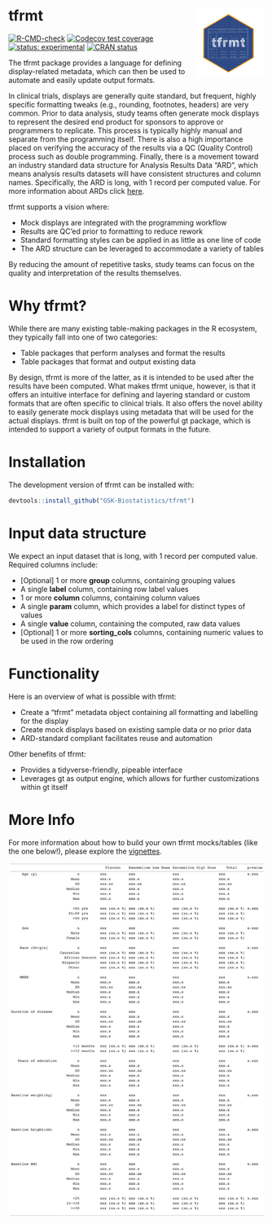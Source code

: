 
# tfrmt <a href='https://gsk-biostatistics.github.io/tfrmt/'><img src="man/figures/tfrmt.png" align="right" alt = "tfrmt logo" style="height:139px;"/></a>

<!-- badges: start -->

[![R-CMD-check](https://github.com/GSK-Biostatistics/tfrmt/actions/workflows/R-CMD-check.yaml/badge.svg)](https://github.com/GSK-Biostatistics/tfrmt/actions/workflows/R-CMD-check.yaml)
[![Codecov test
coverage](https://codecov.io/gh/GSK-Biostatistics/tfrmt/branch/main/graph/badge.svg)](https://app.codecov.io/gh/GSK-Biostatistics/tfrmt?branch=main)
[![status:
experimental](https://github.com/GIScience/badges/raw/master/status/experimental.svg)](https://github.com/GIScience/badges#experimental)
[![CRAN
status](https://www.r-pkg.org/badges/version/tfrmt)](https://CRAN.R-project.org/package=tfrmt)
<!-- badges: end -->

The tfrmt package provides a language for defining display-related
metadata, which can then be used to automate and easily update output
formats.

In clinical trials, displays are generally quite standard, but frequent,
highly specific formatting tweaks (e.g., rounding, footnotes, headers)
are very common. Prior to data analysis, study teams often generate mock
displays to represent the desired end product for sponsors to approve or
programmers to replicate. This process is typically highly manual and
separate from the programming itself. There is also a high importance
placed on verifying the accuracy of the results via a QC (Quality
Control) process such as double programming. Finally, there is a
movement toward an industry standard data structure for Analysis Results
Data “ARD”, which means analysis results datasets will have consistent
structures and column names. Specifically, the ARD is long, with 1
record per computed value. For more information about ARDs click
[here](https://www.pharmasug.org/download/sde/rtp2021/PharmaSUG-NCSDE_2021-08.pdf).

tfrmt supports a vision where:

- Mock displays are integrated with the programming workflow
- Results are QC’ed prior to formatting to reduce rework
- Standard formatting styles can be applied in as little as one line of
  code
- The ARD structure can be leveraged to accommodate a variety of tables

By reducing the amount of repetitive tasks, study teams can focus on the
quality and interpretation of the results themselves.

# Why tfrmt?

While there are many existing table-making packages in the R ecosystem,
they typically fall into one of two categories:

- Table packages that perform analyses and format the results
- Table packages that format and output existing data

By design, tfrmt is more of the latter, as it is intended to be used
after the results have been computed. What makes tfrmt unique, however,
is that it offers an intuitive interface for defining and layering
standard or custom formats that are often specific to clinical trials.
It also offers the novel ability to easily generate mock displays using
metadata that will be used for the actual displays. tfrmt is built on
top of the powerful gt package, which is intended to support a variety
of output formats in the future.

# Installation

The development version of tfrmt can be installed with:

``` r
devtools::install_github("GSK-Biostatistics/tfrmt")
```

# Input data structure

We expect an input dataset that is long, with 1 record per computed
value. Required columns include:

- \[Optional\] 1 or more **group** columns, containing grouping values
- A single **label** column, containing row label values
- 1 or more **column** columns, containing column values
- A single **param** column, which provides a label for distinct types
  of values
- A single **value** column, containing the computed, raw data values
- \[Optional\] 1 or more **sorting_cols** columns, containing numeric
  values to be used in the row ordering

# Functionality

Here is an overview of what is possible with tfrmt:

- Create a “tfrmt” metadata object containing all formatting and
  labelling for the display
- Create mock displays based on existing sample data or no prior data
- ARD-standard compliant facilitates reuse and automation

Other benefits of tfrmt:

- Provides a tidyverse-friendly, pipeable interface
- Leverages gt as output engine, which allows for further customizations
  within gt itself

# More Info

For more information about how to build your own tfrmt mocks/tables
(like the one below!), please explore the
[vignettes](https://gsk-biostatistics.github.io/tfrmt/articles/examples.html).

![Example GT Demography Table](man/figures/gt_readme.png)
